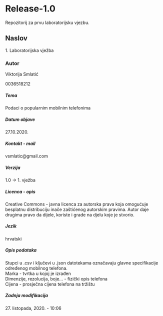 # Release-1.0
Repozitorij za prvu laboratorijsku vjezbu.
<h2>Naslov</h2>
<p>1. Laboratorijska vježba</p>
<h3>Autor</h3>
<p>Viktorija Smlatić</p>
<p>0036518212</p>
<h5>Tema</h5>
<p>Podaci o popularnim mobilnim telefonima</p>
<h5>Datum objave</h5>
<p>27.10.2020.</p>
<h5>Kontakt - mail</h5>
<p>vsmlatic@gmail.com</p>
<h5>Verzija</h5>
<p>1.0 -> 1. vježba</p>
<h5>Licenca - opis</h5>
<p>Creative Commons - javna licenca za autorska prava koja omogućuje besplatnu distribuciju inače zaštićenog autorskim pravima. Autor daje drugima pravo da dijele, koriste i grade na djelu koje je stvorio.</p>
<h5>Jezik</h5>
<p>hrvatski</p>
<h5>Opis podataka</h5>
<p>Stupci u .csv i ključevi u .json datotekama označavaju glavne specifikacije određenog mobilnog telefona. <br>
Marka - tvrtka u kojoj je izrađen<br>
Dimenzije, rezolucija, boje... - fizički opis telefona<br>
Cijena - prosječna cijena telefona na tržištu</p>
<h5>Zadnja modifikacija</h5>
<p>27. listopada, 2020. - 10:06</p>

